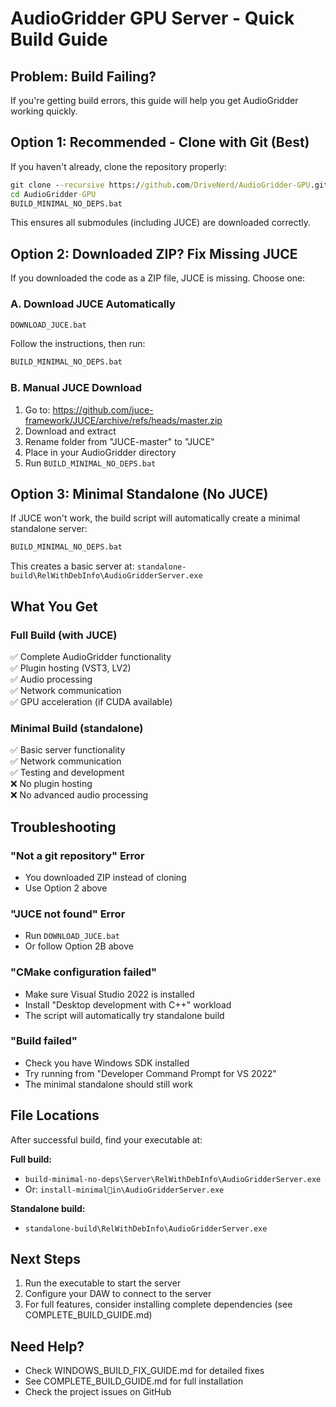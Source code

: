 # AudioGridder GPU Server - Quick Build Guide

## Problem: Build Failing?

If you're getting build errors, this guide will help you get AudioGridder working quickly.

## Option 1: Recommended - Clone with Git (Best)

If you haven't already, clone the repository properly:

```cmd
git clone --recursive https://github.com/DriveNerd/AudioGridder-GPU.git
cd AudioGridder-GPU
BUILD_MINIMAL_NO_DEPS.bat
```

This ensures all submodules (including JUCE) are downloaded correctly.

## Option 2: Downloaded ZIP? Fix Missing JUCE

If you downloaded the code as a ZIP file, JUCE is missing. Choose one:

### A. Download JUCE Automatically
```cmd
DOWNLOAD_JUCE.bat
```
Follow the instructions, then run:
```cmd
BUILD_MINIMAL_NO_DEPS.bat
```

### B. Manual JUCE Download
1. Go to: https://github.com/juce-framework/JUCE/archive/refs/heads/master.zip
2. Download and extract
3. Rename folder from "JUCE-master" to "JUCE"
4. Place in your AudioGridder directory
5. Run `BUILD_MINIMAL_NO_DEPS.bat`

## Option 3: Minimal Standalone (No JUCE)

If JUCE won't work, the build script will automatically create a minimal standalone server:

```cmd
BUILD_MINIMAL_NO_DEPS.bat
```

This creates a basic server at: `standalone-build\RelWithDebInfo\AudioGridderServer.exe`

## What You Get

### Full Build (with JUCE)
✅ Complete AudioGridder functionality  
✅ Plugin hosting (VST3, LV2)  
✅ Audio processing  
✅ Network communication  
✅ GPU acceleration (if CUDA available)  

### Minimal Build (standalone)
✅ Basic server functionality  
✅ Network communication  
✅ Testing and development  
❌ No plugin hosting  
❌ No advanced audio processing  

## Troubleshooting

### "Not a git repository" Error
- You downloaded ZIP instead of cloning
- Use Option 2 above

### "JUCE not found" Error
- Run `DOWNLOAD_JUCE.bat`
- Or follow Option 2B above

### "CMake configuration failed"
- Make sure Visual Studio 2022 is installed
- Install "Desktop development with C++" workload
- The script will automatically try standalone build

### "Build failed"
- Check you have Windows SDK installed
- Try running from "Developer Command Prompt for VS 2022"
- The minimal standalone should still work

## File Locations

After successful build, find your executable at:

**Full build:**
- `build-minimal-no-deps\Server\RelWithDebInfo\AudioGridderServer.exe`
- Or: `install-minimalin\AudioGridderServer.exe`

**Standalone build:**
- `standalone-build\RelWithDebInfo\AudioGridderServer.exe`

## Next Steps

1. Run the executable to start the server
2. Configure your DAW to connect to the server
3. For full features, consider installing complete dependencies (see COMPLETE_BUILD_GUIDE.md)

## Need Help?

- Check WINDOWS_BUILD_FIX_GUIDE.md for detailed fixes
- See COMPLETE_BUILD_GUIDE.md for full installation
- Check the project issues on GitHub
